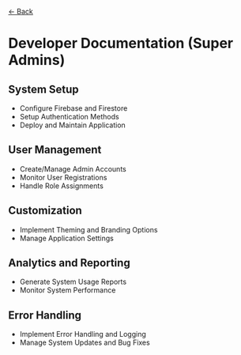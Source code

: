 [<- Back](overview.md)

# Developer Documentation (Super Admins)

## System Setup
- Configure Firebase and Firestore
- Setup Authentication Methods
- Deploy and Maintain Application

## User Management
- Create/Manage Admin Accounts
- Monitor User Registrations
- Handle Role Assignments

## Customization
- Implement Theming and Branding Options
- Manage Application Settings

## Analytics and Reporting
- Generate System Usage Reports
- Monitor System Performance

## Error Handling
- Implement Error Handling and Logging
- Manage System Updates and Bug Fixes
